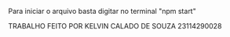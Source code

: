 Para iniciar o arquivo basta digitar no terminal "npm start"

TRABALHO FEITO POR
KELVIN CALADO DE SOUZA
23114290028
